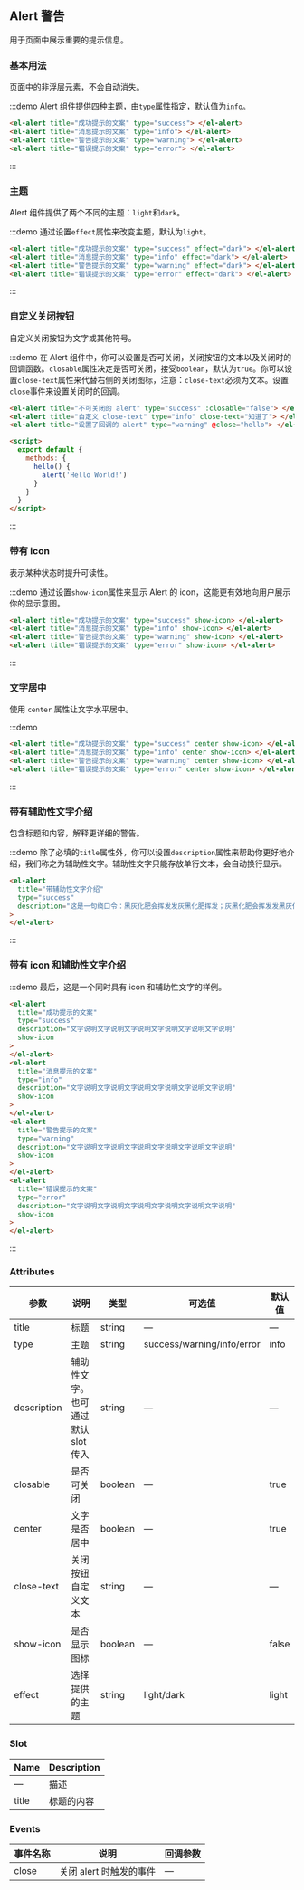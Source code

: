 ## Alert 警告

用于页面中展示重要的提示信息。

### 基本用法

页面中的非浮层元素，不会自动消失。

:::demo Alert 组件提供四种主题，由`type`属性指定，默认值为`info`。

```html
<el-alert title="成功提示的文案" type="success"> </el-alert>
<el-alert title="消息提示的文案" type="info"> </el-alert>
<el-alert title="警告提示的文案" type="warning"> </el-alert>
<el-alert title="错误提示的文案" type="error"> </el-alert>
```

:::

### 主题

Alert 组件提供了两个不同的主题：`light`和`dark`。

:::demo 通过设置`effect`属性来改变主题，默认为`light`。

```html
<el-alert title="成功提示的文案" type="success" effect="dark"> </el-alert>
<el-alert title="消息提示的文案" type="info" effect="dark"> </el-alert>
<el-alert title="警告提示的文案" type="warning" effect="dark"> </el-alert>
<el-alert title="错误提示的文案" type="error" effect="dark"> </el-alert>
```

:::

### 自定义关闭按钮

自定义关闭按钮为文字或其他符号。

:::demo 在 Alert 组件中，你可以设置是否可关闭，关闭按钮的文本以及关闭时的回调函数。`closable`属性决定是否可关闭，接受`boolean`，默认为`true`。你可以设置`close-text`属性来代替右侧的关闭图标，注意：`close-text`必须为文本。设置`close`事件来设置关闭时的回调。

```html
<el-alert title="不可关闭的 alert" type="success" :closable="false"> </el-alert>
<el-alert title="自定义 close-text" type="info" close-text="知道了"> </el-alert>
<el-alert title="设置了回调的 alert" type="warning" @close="hello"> </el-alert>

<script>
  export default {
    methods: {
      hello() {
        alert('Hello World!')
      }
    }
  }
</script>
```

:::

### 带有 icon

表示某种状态时提升可读性。

:::demo 通过设置`show-icon`属性来显示 Alert 的 icon，这能更有效地向用户展示你的显示意图。

```html
<el-alert title="成功提示的文案" type="success" show-icon> </el-alert>
<el-alert title="消息提示的文案" type="info" show-icon> </el-alert>
<el-alert title="警告提示的文案" type="warning" show-icon> </el-alert>
<el-alert title="错误提示的文案" type="error" show-icon> </el-alert>
```

:::

### 文字居中

使用 `center` 属性让文字水平居中。

:::demo

```html
<el-alert title="成功提示的文案" type="success" center show-icon> </el-alert>
<el-alert title="消息提示的文案" type="info" center show-icon> </el-alert>
<el-alert title="警告提示的文案" type="warning" center show-icon> </el-alert>
<el-alert title="错误提示的文案" type="error" center show-icon> </el-alert>
```

:::

### 带有辅助性文字介绍

包含标题和内容，解释更详细的警告。

:::demo 除了必填的`title`属性外，你可以设置`description`属性来帮助你更好地介绍，我们称之为辅助性文字。辅助性文字只能存放单行文本，会自动换行显示。

```html
<el-alert
  title="带辅助性文字介绍"
  type="success"
  description="这是一句绕口令：黑灰化肥会挥发发灰黑化肥挥发；灰黑化肥会挥发发黑灰化肥发挥。 黑灰化肥会挥发发灰黑化肥黑灰挥发化为灰……"
>
</el-alert>
```

:::

### 带有 icon 和辅助性文字介绍

:::demo 最后，这是一个同时具有 icon 和辅助性文字的样例。

```html
<el-alert
  title="成功提示的文案"
  type="success"
  description="文字说明文字说明文字说明文字说明文字说明文字说明"
  show-icon
>
</el-alert>
<el-alert
  title="消息提示的文案"
  type="info"
  description="文字说明文字说明文字说明文字说明文字说明文字说明"
  show-icon
>
</el-alert>
<el-alert
  title="警告提示的文案"
  type="warning"
  description="文字说明文字说明文字说明文字说明文字说明文字说明"
  show-icon
>
</el-alert>
<el-alert
  title="错误提示的文案"
  type="error"
  description="文字说明文字说明文字说明文字说明文字说明文字说明"
  show-icon
>
</el-alert>
```

:::

### Attributes

| 参数        | 说明                               | 类型    | 可选值                     | 默认值 |
| ----------- | ---------------------------------- | ------- | -------------------------- | ------ |
| title       | 标题                               | string  | —                          | —      |
| type        | 主题                               | string  | success/warning/info/error | info   |
| description | 辅助性文字。也可通过默认 slot 传入 | string  | —                          | —      |
| closable    | 是否可关闭                         | boolean | —                          | true   |
| center      | 文字是否居中                       | boolean | —                          | true   |
| close-text  | 关闭按钮自定义文本                 | string  | —                          | —      |
| show-icon   | 是否显示图标                       | boolean | —                          | false  |
| effect      | 选择提供的主题                     | string  | light/dark                 | light  |

### Slot

| Name  | Description |
| ----- | ----------- |
| —     | 描述        |
| title | 标题的内容  |

### Events

| 事件名称 | 说明                    | 回调参数 |
| -------- | ----------------------- | -------- |
| close    | 关闭 alert 时触发的事件 | —        |
